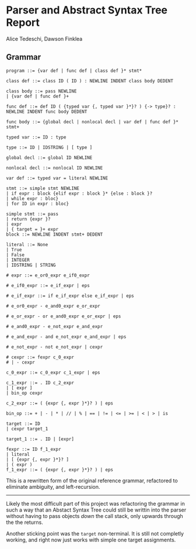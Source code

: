 # Parser and Abstract Syntax Tree Report

Alice Tedeschi, Dawson Finklea

## Grammar
```
program ::= {var def | func def | class def }* stmt*

class def ::= class ID ( ID ) : NEWLINE INDENT class body DEDENT

class body ::= pass NEWLINE
| {var def | func def }+

func def ::= def ID ( {typed var {, typed var }*}? ) {-> type}? : NEWLINE INDENT func body DEDENT

func body ::= {global decl | nonlocal decl | var def | func def }* stmt+

typed var ::= ID : type

type ::= ID | IDSTRING | [ type ]

global decl ::= global ID NEWLINE

nonlocal decl ::= nonlocal ID NEWLINE

var def ::= typed var = literal NEWLINE

stmt ::= simple stmt NEWLINE
| if expr : block {elif expr : block }* {else : block }?
| while expr : bloc}
| for ID in expr : bloc}

simple stmt ::= pass
| return {expr }?
| expr
| { target = }+ expr
block ::= NEWLINE INDENT stmt+ DEDENT

literal ::= None
| True
| False
| INTEGER
| IDSTRING | STRING

# expr ::= e_or0_expr e_if0_expr

# e_if0_expr ::= e_if_expr | eps

# e_if_expr ::= if e_if_expr else e_if_expr | eps

# e_or0_expr - e_and0_expr e_or_expr

# e_or_expr - or e_and0_expr e_or_expr | eps

# e_and0_expr - e_not_expr e_and_expr

# e_and_expr - and e_not_expr e_and_expr | eps

# e_not_expr - not e_not_expr | cexpr

# cexpr ::= fexpr c_0_expr
# | - cexpr

c_0_expr ::= c_0_expr c_1_expr | eps

c_1_expr ::= . ID c_2_expr
| [ expr ]
| bin_op cexpr

c_2_expr ::= ( {expr {, expr }*}? ) | eps

bin_op ::= + | - | * | // | % | == | != | <= | >= | < | > | is

target ::= ID
| cexpr target_1

target_1 ::= . ID | [expr]

fexpr ::= ID f_1_expr
| literal
| [ {expr {, expr }*}? ]
| ( expr )
f_1_expr ::= ( {expr {, expr }*}? ) | eps
```

This is a rewritten form of the original reference grammar, refactored to eliminate ambiguity, and left-recursion. 

---

Likely the most difficult part of this project was refactoring the grammar in such a way that an Abstact Syntax Tree could still be writtin into the parser without having to pass objects *down* the call stack, only upwards through the the returns.

Another sticking point was the `target` non-terminal. It is still not completly working, and right now just works with simple one target assignments.



